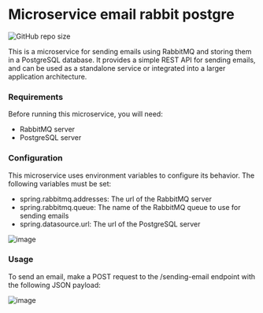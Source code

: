 # Microservice email rabbit postgre 

![GitHub repo size](https://img.shields.io/github/repo-size/gvargasx/microservice-email-rabbit-postgre?style=for-the-badge)

This is a microservice for sending emails using RabbitMQ and storing them in a PostgreSQL database. It provides a simple REST API for sending emails, and can be used as a standalone service or integrated into a larger application architecture.

### Requirements

Before running this microservice, you will need:
* RabbitMQ server
* PostgreSQL server

### Configuration

This microservice uses environment variables to configure its behavior. The following variables must be set:

* spring.rabbitmq.addresses: The url of the RabbitMQ server
* spring.rabbitmq.queue: The name of the RabbitMQ queue to use for sending emails
* spring.datasource.url: The url of the PostgreSQL server

![image](https://user-images.githubusercontent.com/56303179/231745623-84a6b627-9951-4cae-923f-f7ed2f9e1ece.png)

### Usage

To send an email, make a POST request to the /sending-email endpoint with the following JSON payload:

![image](https://user-images.githubusercontent.com/56303179/231746437-f876a68f-20cd-402c-bdaf-51c421613c50.png)


